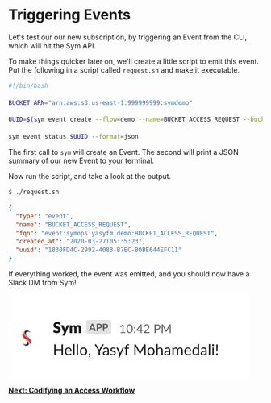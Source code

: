 # Triggering Events

Let's test our our new subscription, by triggering an Event from the CLI, which will hit the Sym API.

To make things quicker later on, we'll create a little script to emit this event. Put the following in a script called `request.sh` and make it executable.

```bash
#!/bin/bash

BUCKET_ARN="arn:aws:s3:us-east-1:999999999:symdemo"

UUID=$(sym event create --flow=demo --name=BUCKET_ACCESS_REQUEST --bucket_arn=$BUCKET_ARN)

sym event status $UUID --format=json
```

The first call to `sym` will create an Event. The second will print a JSON summary of our new Event to your terminal.

Now run the script, and take a look at the output.

```bash
$ ./request.sh
```

```json
{
  "type": "event",
  "name": "BUCKET_ACCESS_REQUEST",
  "fqn": "event:symops:yasyfm:demo:BUCKET_ACCESS_REQUEST",
  "created_at": "2020-03-27T05:35:23",
  "uuid": "1830FD4C-2992-4083-B7EC-B0BE644EFC11"
}
```

If everything worked, the event was emitted, and you should now have a Slack DM from Sym!

![Hello From Sym](img/hello.png)

**[Next: Codifying an Access Workflow](08_codifying_access.md)**
